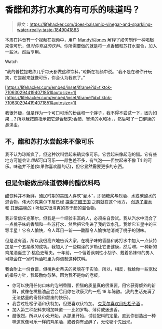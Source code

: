 # 香醋和苏打水真的有可乐的味道吗？

> 原文：<https://lifehacker.com/does-balsamic-vinegar-and-sparkling-water-really-taste-1849041883>

本周在抖音有一个视频在视频中，用户 [MandyVJones](https://www.tiktok.com/@mandyvjones) 解释了如何制作一种喝起来像可乐，但*对你有益的饮料*。你所需要做的就是将一点香醋和苏打水混合，加入一些冰，然后享用。

Watch

“我的普拉提教练几乎每天都做这种饮料，”琼斯在视频中说。“我不是在和你开玩笑，它尝起来就像可乐，你会认为我疯了。”

 [https://lifehacker.com/embed/inset/iframe?id=tiktok-7106302944194071851&autosize=1](https://lifehacker.com/embed/inset/iframe?id=tiktok-7106302944194071851&autosize=1) 

我很怀疑，但是作为一个可口可乐的粉丝和一个胖子，我不得不尝试一下，因为如果...？所以我按照指示把它混合起来:香醋、冒泡的水和冰，，然后喝了一口健康的鼻涕虫。

## 不，醋和苏打水尝起来不像可乐

我不认为琼斯疯了，但这种饮料尝起来确实像可乐。它尝起来像起泡的醋。它有些地方可能会让*想起*可口可乐——颜色差不多，有气泡——但尝起来不像 T4 的可乐。味道并不差(如果你喜欢醋的话)，但它显然需要更多的东西。

## 但是你能做出味道很棒的醋饮料吗

醋饮料并不新鲜。殖民时期的美国人喜欢“灌木”，即醋糖浆与烈酒、水或碳酸水的混合物。伟大的克莱尔下层已经 [探索了醋王国](https://lifehacker.com/you-should-add-vinegar-to-your-cocktails-1823772944) 之前就在这个地方， [创造了灌木](https://lifehacker.com/make-delicious-sweet-and-sour-shrubs-using-this-easy-ra-1724576518) 和 [其他美味的](https://lifehacker.com/how-to-drink-your-way-through-your-summer-berry-haul-1837247326) / 听起来很清爽的基于醋的混合物。

我非常信任克莱尔，但我是一个经验丰富的人，必须亲自尝试。我从汽水中混合了一点桃子味的香醋和一些苏打水，然后把它倒进了我的饮水孔。我给它五星中的三颗半星！它令人愉快，令人耳目一新——酸醋令人愉快地消减了桃子的甜味。

但是没有酒，所以我很高兴地告诉大家，在桃子味的香醋和苏打水中加入一点伏特加是一个五星级的成功。我加入了一些糊涂的罗勒让它更健康，然后*瞧*，一种新的鸡尾酒诞生了:桃色史蒂夫。十年前，一个留着讽刺性小胡子、戴着吊袜带的男人可能会在一家时尚酒吧里为你调制这种饮料。

我会附上一份食谱，但桃色史蒂夫的灵魂在于实验，所以，相反，我给你一些宽松的指导方针，我鼓励你忽略，因为我不是你的老板。

*   你可以使用任何口味的泡制香醋，但醋的质量真的很重要。用它获得额外的新鲜，就像在橄榄油品尝会后用你在欧康买的一瓶 18 年陈酿。(我的生活充满了无法估量的奇怪和颓废的快乐)。
*   我尝过杜松子酒和伏特加，但更喜欢伏特加。 [克莱尔喜欢用杜松子酒](https://lifehacker.com/cling-to-that-summer-feeling-with-a-shrub-spritz-1845173824) 。
*   加入第三种配料来增加味道——比如罗勒、薄荷或迷迭香。
*   醋很烈，所以从小处开始。从那里开始，试验配料的定量，直到你创造出一种味道就像可乐一样的鸡尾酒，或者你有点醉了，无论哪个先出现。